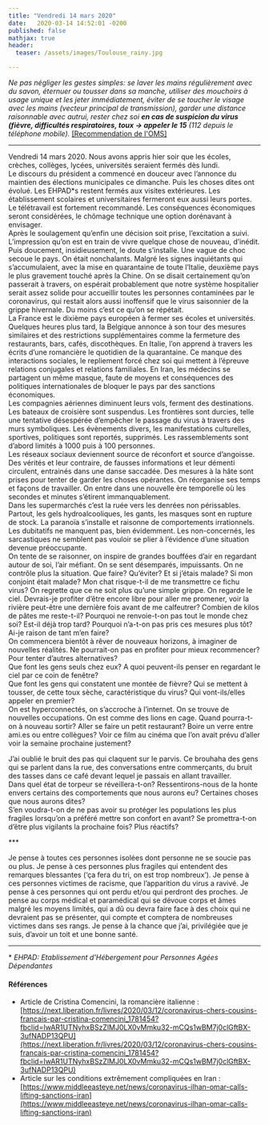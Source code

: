```yaml
---
title: "Vendredi 14 mars 2020"
date:   2020-03-14 14:52:01 -0200
published: false
mathjax: true
header:
  teaser: /assets/images/Toulouse_rainy.jpg

---
```


*Ne pas négliger les gestes simples: se laver les mains régulièrement avec du savon, éternuer ou tousser dans sa manche, utiliser des mouchoirs à usage unique et les jeter immédiatement, éviter de se toucher le visage avec les mains (vecteur principal de transmission), garder une distance raisonnable avec autrui, rester chez soi **en cas de suspicion du virus (fièvre, difficultés respiratoires, toux -> appeler le 15** (112 depuis le téléphone mobile).* [[Recommendation de l'OMS]](https://www.youtube.com/watch?v=dfHbIOD3nR8)

-----


Vendredi 14 mars 2020. Nous avons appris hier soir que les écoles, crèches, collèges, lycées, universités seraient fermés dès lundi. <br>
Le discours du président a commencé en douceur avec l’annonce du maintien des élections municipales ce dimanche. Puis les choses dites ont évolué. Les EHPAD\*s restent fermés aux visites extérieures. Les établissement scolaires et universitaires fermeront eux aussi leurs portes. Le télétravail est fortement recommandé. Les conséquences économiques seront considérées, le chômage technique une option dorénavant à envisager. <br>
Après le soulagement qu’enfin une décision soit prise, l’excitation a suivi. L’impression qu’on est en train de vivre quelque chose de nouveau, d’inédit. Puis doucement, insidieusement, le doute s’installe. Une vague de choc secoue le pays. On était nonchalants. Malgré les signes inquiétants qui s’accumulaient, avec la mise en quarantaine de toute l’Italie, deuxième pays le plus gravement touché après la Chine. On se disait certainement qu’on passerait à travers, on espérait probablement que notre système hospitalier serait assez solide pour accueillir toutes les personnes contaminées par le coronavirus, qui restait alors aussi inoffensif que le virus saisonnier de la grippe hivernale. Du moins c’est ce qu’on se répétait. <br>
La France est le dixième pays européen à fermer ses écoles et universités. Quelques heures plus tard, la Belgique annonce à son tour des mesures similaires et des restrictions supplémentaires comme la fermeture des restaurants, bars, cafés, discothèques. En Italie, l’on apprend à travers les écrits d’une romancière le quotidien de la quarantaine. Ce manque des interactions sociales, le repliement forcé chez soi qui mettent à l’épreuve relations conjugales et relations familiales. En Iran, les médecins se partagent un même masque, faute de moyens et conséquences des politiques internationales de bloquer le pays par des sanctions économiques. <br>
Les compagnies aériennes diminuent leurs vols, ferment des destinations. Les bateaux de croisière sont suspendus. Les frontières sont durcies, telle une tentative désespérée d’empêcher le passage du virus à travers des murs symboliques. Les évènements divers, les manifestations culturelles, sportives, politiques sont reportés, supprimés. Les rassemblements sont d’abord limités à 1000 puis à 100 personnes. <br>
Les réseaux sociaux deviennent source de réconfort et source d’angoisse. Des vérités et leur contraire, de fausses informations et leur démenti circulent, entrainés dans une danse saccadée. Des mesures à la hâte sont prises pour tenter de garder les choses opérantes. On réorganise ses temps et façons de travailler. On entre dans une nouvelle ère temporelle où les secondes et minutes s’étirent immanquablement. <br>
Dans les supermarchés c’est la ruée vers les denrées non périssables. Partout, les gels hydroalcooliques, les gants, les masques sont en rupture de stock. La paranoïa s’installe et raisonne de comportements irrationnels. <br>
Les dubitatifs ne manquent pas, bien évidemment. Les non-concernés, les sarcastiques ne semblent pas vouloir se plier à l’évidence d’une situation devenue préoccupante. <br>
On tente de se raisonner, on inspire de grandes bouffées d’air en regardant autour de soi, l’air méfiant. On se sent désemparés, impuissants. On ne contrôle plus la situation. Que faire? Qu’éviter? Et si j’étais malade? Si mon conjoint était malade? Mon chat risque-t-il de me transmettre ce fichu virus? On regrette que ce ne soit plus qu’une simple grippe. On regarde le ciel. Devrais-je profiter d’être encore libre pour aller me promener, voir la rivière peut-être une dernière fois avant de me calfeutrer? Combien de kilos de pâtes me reste-t-il? Pourquoi ne renvoie-t-on pas tout le monde chez soi? Est-il déjà trop tard? Pourquoi n’a-t-on pas pris ces mesures plus tôt? Ai-je raison de tant m’en faire? <br>
On commencera bientôt à rêver de nouveaux horizons, à imaginer de nouvelles réalités. Ne pourrait-on pas en profiter pour mieux recommencer? Pour tenter d’autres alternatives? <br>
Que font les gens seuls chez eux? A quoi peuvent-ils penser en regardant le ciel par ce coin de fenêtre? <br>
Que font les gens qui constatent une montée de fièvre? Qui se mettent à tousser, de cette toux sèche, caractéristique du virus? Qui vont-ils/elles appeler en premier? <br>
On est hyperconnectés, on s’accroche à l’internet. On se trouve de nouvelles occupations. On est comme des lions en cage. Quand pourra-t-on à nouveau sortir? Aller se faire un petit restaurant? Boire un verre entre ami.es ou entre collègues? Voir ce film au cinéma que l’on avait prévu d’aller voir la semaine prochaine justement? <br>

J’ai oublié le bruit des pas qui claquent sur le parvis. Ce brouhaha des gens qui se parlent dans la rue, des conversations entre commerçants, du bruit des tasses dans ce café devant lequel je passais en allant travailler.<br>
Dans quel état de torpeur se réveillera-t-on?
Ressentirons-nous de la honte envers certains des comportements que nous aurons eu? Certaines choses que nous aurons dites? <br>
S’en voudra-t-on de ne pas avoir su protéger les populations les plus fragiles lorsqu’on a préféré mettre son confort en avant? Se promettra-t-on d’être plus vigilants la prochaine fois? Plus réactifs?

\***

Je pense à toutes ces personnes isolées dont personne ne se soucie pas ou plus. Je pense à ces personnes plus fragiles qui entendent des remarques blessantes (‘ça fera du tri, on est trop nombreux’). Je pense à ces personnes victimes de racisme, que l’apparition du virus a ravivé. Je pense à ces personnes qui ont perdu et/ou qui perdront des proches. Je pense au corps médical et paramédical qui se dévoue corps et âmes malgré les moyens limités, qui a dû ou devra faire face à des choix qui ne devraient pas se présenter, qui compte et comptera de nombreuses victimes dans ses rangs. Je pense à la chance que j’ai, privilégiée que je suis, d’avoir un toit et une bonne santé.

-----

\* *EHPAD: Etablissement d'Hébergement pour Personnes Agées Dépendantes*

#### Références
- Article de Cristina Comencini, la romancière italienne : [https://next.liberation.fr/livres/2020/03/12/coronavirus-chers-cousins-francais-par-cristina-comencini_1781454?fbclid=IwAR1UTNyhxBSzZlMJ0LX0vMmku32-mCQs1wBM7j0clGftBX-3ufNADP13QPU](https://next.liberation.fr/livres/2020/03/12/coronavirus-chers-cousins-francais-par-cristina-comencini_1781454?fbclid=IwAR1UTNyhxBSzZlMJ0LX0vMmku32-mCQs1wBM7j0clGftBX-3ufNADP13QPU) 
- Article sur les conditions extrêmement compliquées en Iran : [https://www.middleeasteye.net/news/coronavirus-ilhan-omar-calls-lifting-sanctions-iran](https://www.middleeasteye.net/news/coronavirus-ilhan-omar-calls-lifting-sanctions-iran) 
 
 
